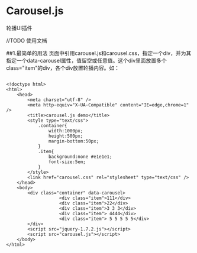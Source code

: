 Carousel.js
===========

轮播UI插件

//TODO 使用文档

##1.最简单的用法
页面中引用carousel.js和carousel.css，指定一个div，并为其指定一个data-carousel属性，值留空或任意值。这个div里面放置多个class="item"的div，各个div放置轮播内容。如：
<pre><code>
&lt;!doctype html&gt;
&lt;html&gt;
    &lt;head&gt;
        &lt;meta charset="utf-8" /&gt;
        &lt;meta http-equiv="X-UA-Compatible" content="IE=edge,chrome=1" /&gt;
        &lt;title&gt;carousel.js demo&lt;/title&gt;
        &lt;style type="text/css"&gt;
            .container{
                width:1000px;
                height:500px;
                margin-bottom:50px;
            }
            .item{
                background:none #e1e1e1;
                font-size:5em;
            }
        &lt;/style&gt;
        &lt;link href="carousel.css" rel="stylesheet" type="text/css" /&gt;
    &lt;/head&gt;
    &lt;body&gt;
        &lt;div class="container" data-carousel&gt;
                    &lt;div class="item"&gt;111&lt;/div&gt;
                    &lt;div class="item"&gt;22&lt;/div&gt;
                    &lt;div class="item"&gt;3 3 3&lt;/div&gt;
                    &lt;div class="item"&gt; 4444&lt;/div&gt;
                    &lt;div class="item"&gt; 5 5 5 5 5&lt;/div&gt;
        &lt;/div&gt;
        &lt;script src="jquery-1.7.2.js"&gt;&lt;/script&gt;
        &lt;script src="carousel.js"&gt;&lt;/script&gt;
    &lt;/body&gt;
&lt;/html&gt;

</code></pre>
